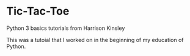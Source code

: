 # Tic-Tac-Toe
Python 3 basics tutorials from Harrison Kinsley

This was a tutoial that I worked on in the beginning of my education of Python.
